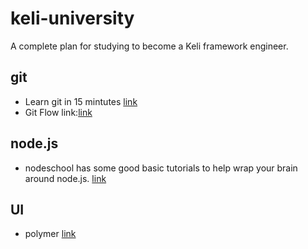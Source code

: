 # keli-university
A complete plan for studying to become a Keli framework engineer.


## git
- Learn git in 15 mintutes [link](https://try.github.io/levels/1/challenges/1)
- Git Flow link:[link](http://danielkummer.github.io/git-flow-cheatsheet/)

## node.js
- nodeschool has some good basic tutorials to help wrap your brain around node.js. [link](http://nodeschool.io "nodeschool.io")

## UI
- polymer [link](https://www.polymer-project.org/1.0/)